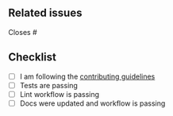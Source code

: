 <!--
Thanks for making a pull request to PortfolioOptimisers.jl.
We have added this PR template to help you help us.
Make sure to read the contributing guidelines and abide by the code of conduct.
See the comments below, fill the required fields, and check the items.
-->
## Related issues

<!-- We normally work with (i) create issue; (ii) discussion if necessary; (iii) create PR. So, at least one of the following should be true:-->
<!-- Option 1, this closes an existing issue. Fill the number below-->
Closes #

<!-- Option 2, this is a small fix that arguably won't need an issue. Uncomment below -->
<!--
There is no related issue.
-->
## Checklist

<!-- mark true if NA -->
<!-- leave PR as draft until all is checked -->
  - [ ] I am following the [contributing guidelines](https://github.com/dcelisgarza/PortfolioOptimisers.jl/blob/main/docs/src/90-contributing.md)
  - [ ] Tests are passing
  - [ ] Lint workflow is passing
  - [ ] Docs were updated and workflow is passing
